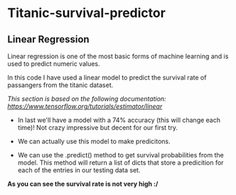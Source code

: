 # Titanic-survival-predictor

## Linear Regression
Linear regression is one of the most basic forms of machine learning and is used to predict numeric values. 

In this code I have used a linear model to predict the survival rate of passangers from the titanic dataset.

*This section is based on the following documentation: https://www.tensorflow.org/tutorials/estimator/linear*

-  In last we'll have a model with a 74% accuracy (this will change each time)! Not crazy impressive but decent for our first try.
-  We can actually use this model to make predicitons.

-  We can use the .predict() method to get survival probabilities from the model. This method will return a list of dicts that store a predicition for each of the entries in our testing data set.

**As you can see the survival rate is not very high :/**
